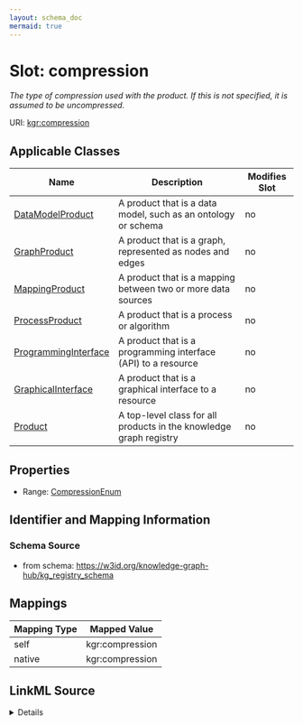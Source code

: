 ```yaml
---
layout: schema_doc
mermaid: true
---
```




# Slot: compression


_The type of compression used with the product. If this is not specified, it is assumed to be uncompressed._





URI: [kgr:compression](https://w3id.org/bridge2ai/data-sheets-schema/compression)



<!-- no inheritance hierarchy -->





## Applicable Classes

| Name | Description | Modifies Slot |
| --- | --- | --- |
| [DataModelProduct](DataModelProduct.html) | A product that is a data model, such as an ontology or schema |  no  |
| [GraphProduct](GraphProduct.html) | A product that is a graph, represented as nodes and edges |  no  |
| [MappingProduct](MappingProduct.html) | A product that is a mapping between two or more data sources |  no  |
| [ProcessProduct](ProcessProduct.html) | A product that is a process or algorithm |  no  |
| [ProgrammingInterface](ProgrammingInterface.html) | A product that is a programming interface (API) to a resource |  no  |
| [GraphicalInterface](GraphicalInterface.html) | A product that is a graphical interface to a resource |  no  |
| [Product](Product.html) | A top-level class for all products in the knowledge graph registry |  no  |







## Properties

* Range: [CompressionEnum](CompressionEnum.html)





## Identifier and Mapping Information







### Schema Source


* from schema: https://w3id.org/knowledge-graph-hub/kg_registry_schema




## Mappings

| Mapping Type | Mapped Value |
| ---  | ---  |
| self | kgr:compression |
| native | kgr:compression |




## LinkML Source

<details>
```yaml
name: compression
description: The type of compression used with the product. If this is not specified,
  it is assumed to be uncompressed.
from_schema: https://w3id.org/knowledge-graph-hub/kg_registry_schema
rank: 1000
alias: compression
owner: Product
domain_of:
- Product
range: CompressionEnum

```
</details>
